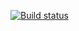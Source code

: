 [![Build status](https://ci.appveyor.com/api/projects/status/xdsvb33c29g02nyx?svg=true)](https://ci.appveyor.com/project/Artemova84/task)
